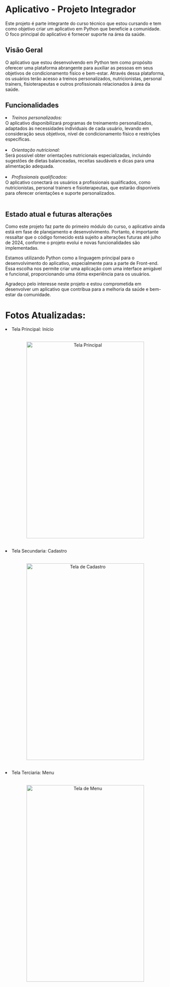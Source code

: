 # Aplicativo - Projeto Integrador

Este projeto é parte integrante do curso técnico que estou cursando e tem como objetivo criar um aplicativo em Python que beneficie a comunidade. O foco principal do aplicativo é fornecer suporte na área da saúde.

## Visão Geral 

O aplicativo  que estou desenvolvendo em Python tem como propósito oferecer uma plataforma abrangente para auxiliar as pessoas em seus objetivos de condicionamento físico e bem-estar. Através dessa plataforma, os usuários terão acesso a treinos personalizados, nutricionistas, personal trainers, fisioterapeutas e outros profissionais relacionados à área da saúde.

## Funcionalidades

<li><i>Treinos personalizados:</i></li>
O aplicativo disponibilizará programas de treinamento personalizados, adaptados às necessidades individuais de cada usuário, levando em consideração seus objetivos, nível de condicionamento físico e restrições específicas.
<br>
</br>
<li><i>Orientação nutricional:</i></li>
Será possível obter orientações nutricionais especializadas, incluindo sugestões de dietas balanceadas, receitas saudáveis e dicas para uma alimentação adequada.
<br>
</br>
<li><i>Profissionais qualificados:</i></li> O aplicativo conectará os usuários a profissionais qualificados, como nutricionistas, personal trainers e fisioterapeutas, que estarão disponíveis para oferecer orientações e suporte personalizados.
<br>
</br>

## Estado atual e futuras alterações

Como este projeto faz parte do primeiro módulo do curso, o aplicativo ainda está em fase de planejamento e desenvolvimento. Portanto, é importante ressaltar que o código fornecido está sujeito a alterações futuras até julho de 2024, conforme o projeto evolui e novas funcionalidades são implementadas.

Estamos utilizando Python como a linguagem principal para o desenvolvimento do aplicativo, especialmente para a parte de Front-end. Essa escolha nos permite criar uma aplicação com uma interface amigável e funcional, proporcionando uma ótima experiência para os usuários.

Agradeço pelo interesse neste projeto e estou comprometida em desenvolver um aplicativo que contribua para a melhoria da saúde e bem-estar da comunidade.

# Fotos Atualizadas:

<li>Tela Principal: Início</li><br>
<p align="center">
  <img src="https://github.com/evellynamelia/Projeto-Integrador/assets/128506800/71f8faa0-0998-4788-bb96-1ce26cf57e8e" alt="Tela Principal" width="370" height="620">
</p>
</br>
<li>Tela Secundaria: Cadastro</li><br>
<p align="center">
  <img src="https://github.com/evellynamelia/Projeto-Integrador/assets/128506800/fe537812-2c7b-4575-9490-bcf1db3a0569" alt="Tela de Cadastro" width="370" height="620">
</p>
</br>
<li>Tela Terciaria: Menu</li><br>
<p align="center">
  <img src="https://github.com/evellynamelia/Projeto-Integrador/assets/128506800/8553f943-68bc-4f7d-bafb-f4887e3e434c" alt="Tela de Menu" width="370" height="620">
</p>
</br>
